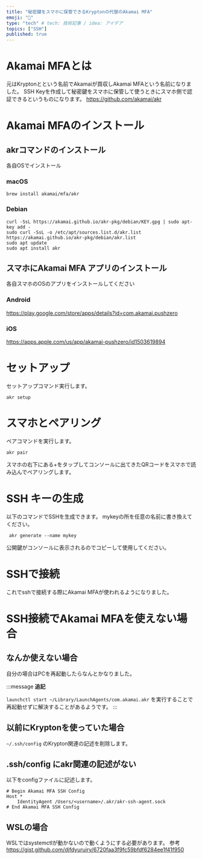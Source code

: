```yaml
---
title: "秘密鍵をスマホに保管できるKryptonの代替のAkamai MFA"
emoji: "🐌"
type: "tech" # tech: 技術記事 / idea: アイデア
topics: ["SSH"]
published: true
---
```

# Akamai MFAとは
元はKryptonとという名前でAkamaiが買収しAkamai MFAという名前になりました。
SSH Keyを作成して秘密鍵をスマホに保管して使うときにスマホ側で認証できるというものになります。
https://github.com/akamai/akr

# Akamai MFAのインストール
## akrコマンドのインストール
各自OSでインストール
### macOS
```
brew install akamai/mfa/akr
```
### Debian
```
curl -SsL https://akamai.github.io/akr-pkg/debian/KEY.gpg | sudo apt-key add -
sudo curl -SsL -o /etc/apt/sources.list.d/akr.list https://akamai.github.io/akr-pkg/debian/akr.list
sudo apt update
sudo apt install akr
```

## スマホにAkamai MFA アプリのインストール
各自スマホのOSのアプリをインストールしてください
###    Android
https://play.google.com/store/apps/details?id=com.akamai.pushzero
###    iOS
https://apps.apple.com/us/app/akamai-pushzero/id1503619894


# セットアップ
セットアップコマンド実行します。
```
akr setup
```

# スマホとペアリング
ペアコマンドを実行します。
```
akr pair
```
スマホの右下にある+をタップしてコンソールに出てきたQRコードをスマホで読み込んでペアリングします。

# SSH キーの生成
以下のコマンドでSSHを生成できます。
mykeyの所を任意の名前に書き換えてください。
```
 akr generate --name mykey
```
公開鍵がコンソールに表示されるのでコピーして使用してください。

# SSHで接続
これでsshで接続する際にAkamai MFAが使われるようになりました。

# SSH接続でAkamai MFAを使えない場合
## なんか使えない場合
自分の場合はPCを再起動したらなんとかなりました。

:::message
**追記**

`launchctl start ~/Library/LaunchAgents/com.akamai.akr` を実行することで再起動せずに解決することがあるようです。
:::

## 以前にKryptonを使っていた場合
`~/.ssh/config`
のKrypton関連の記述を削除します。

## .ssh/config にakr関連の記述がない
以下をconfigファイルに記述します。
```
# Begin Akamai MFA SSH Config
Host *
	IdentityAgent /Users/<username>/.akr/akr-ssh-agent.sock
# End Akamai MFA SSH Config
```

## WSLの場合
WSLではsystemctlが動かないので動くようにする必要があります。
参考
https://gist.github.com/djfdyuruiry/6720faa3f9fc59bfdf6284ee1f41f950
